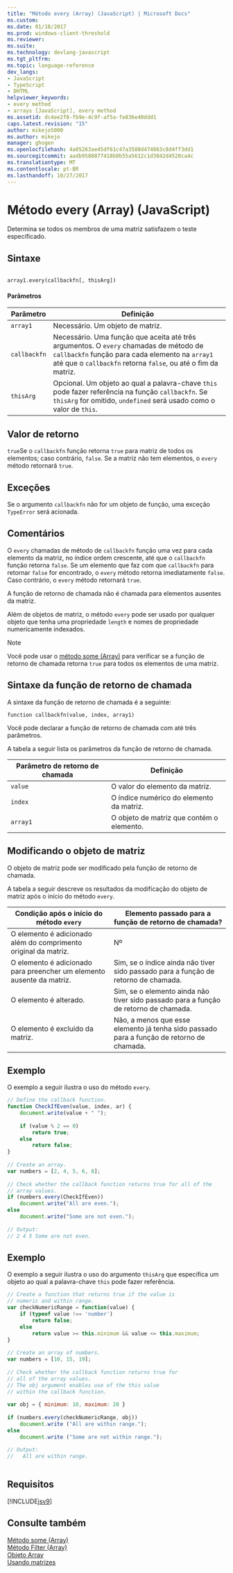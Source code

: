 ```yaml
---
title: "Método every (Array) (JavaScript) | Microsoft Docs"
ms.custom: 
ms.date: 01/18/2017
ms.prod: windows-client-threshold
ms.reviewer: 
ms.suite: 
ms.technology: devlang-javascript
ms.tgt_pltfrm: 
ms.topic: language-reference
dev_langs:
- JavaScript
- TypeScript
- DHTML
helpviewer_keywords:
- every method
- arrays [JavaScript], every method
ms.assetid: dc4ee2f8-fb9e-4c9f-af5a-fe836e40ddd1
caps.latest.revision: "15"
author: mikejo5000
ms.author: mikejo
manager: ghogen
ms.openlocfilehash: 4a05263ae45df61c47a3580d474863c8d4ff3dd1
ms.sourcegitcommit: aadb9588877418b8b55a5612c1d3842d4520ca4c
ms.translationtype: MT
ms.contentlocale: pt-BR
ms.lasthandoff: 10/27/2017
---
```

# <a name="every-method-array-javascript"></a>Método every (Array) (JavaScript)
Determina se todos os membros de uma matriz satisfazem o teste especificado.  
  
## <a name="syntax"></a>Sintaxe  
  
```  
  
array1.every(callbackfn[, thisArg])  
```  
  
#### <a name="parameters"></a>Parâmetros  
  
|Parâmetro|Definição|  
|---------------|----------------|  
|`array1`|Necessário. Um objeto de matriz.|  
|`callbackfn`|Necessário. Uma função que aceita até três argumentos. O `every` chamadas de método de `callbackfn` função para cada elemento na `array1` até que o `callbackfn` retorna `false`, ou até o fim da matriz.|  
|`thisArg`|Opcional. Um objeto ao qual a palavra-chave `this` pode fazer referência na função `callbackfn`. Se `thisArg` for omitido, `undefined` será usado como o valor de `this`.|  
  
## <a name="return-value"></a>Valor de retorno  
 `true`Se o `callbackfn` função retorna `true` para matriz de todos os elementos; caso contrário, `false`. Se a matriz não tem elementos, o `every` método retornará `true`.  
  
## <a name="exceptions"></a>Exceções  
 Se o argumento `callbackfn` não for um objeto de função, uma exceção `TypeError` será acionada.  
  
## <a name="remarks"></a>Comentários  
 O `every` chamadas de método de `callbackfn` função uma vez para cada elemento da matriz, no índice ordem crescente, até que o `callbackfn` função retorna `false`. Se um elemento que faz com que `callbackfn` para retornar `false` for encontrado, o `every` método retorna imediatamente `false`. Caso contrário, o `every` método retornará `true`.  
  
 A função de retorno de chamada não é chamada para elementos ausentes da matriz.  
  
 Além de objetos de matriz, o método `every` pode ser usado por qualquer objeto que tenha uma propriedade `length` e nomes de propriedade numericamente indexados.  
  
> [!NOTE]
>  Você pode usar o [método some (Array)](../../javascript/reference/some-method-array-javascript.md) para verificar se a função de retorno de chamada retorna `true` para todos os elementos de uma matriz.  
  
## <a name="callback-function-syntax"></a>Sintaxe da função de retorno de chamada  
 A sintaxe da função de retorno de chamada é a seguinte:  
  
 `function callbackfn(value, index, array1)`  
  
 Você pode declarar a função de retorno de chamada com até três parâmetros.  
  
 A tabela a seguir lista os parâmetros da função de retorno de chamada.  
  
|Parâmetro de retorno de chamada|Definição|  
|------------------------|----------------|  
|`value`|O valor do elemento da matriz.|  
|`index`|O índice numérico do elemento da matriz.|  
|`array1`|O objeto de matriz que contém o elemento.|  
  
## <a name="modifying-the-array-object"></a>Modificando o objeto de matriz  
 O objeto de matriz pode ser modificado pela função de retorno de chamada.  
  
 A tabela a seguir descreve os resultados da modificação do objeto de matriz após o início do método `every`.  
  
|Condição após o início do método `every`|Elemento passado para a função de retorno de chamada?|  
|-----------------------------------------------|------------------------------------------|  
|O elemento é adicionado além do comprimento original da matriz.|Nº|  
|O elemento é adicionado para preencher um elemento ausente da matriz.|Sim, se o índice ainda não tiver sido passado para a função de retorno de chamada.|  
|O elemento é alterado.|Sim, se o elemento ainda não tiver sido passado para a função de retorno de chamada.|  
|O elemento é excluído da matriz.|Não, a menos que esse elemento já tenha sido passado para a função de retorno de chamada.|  
  
## <a name="example"></a>Exemplo  
 O exemplo a seguir ilustra o uso do método `every`.  
  
```JavaScript  
// Define the callback function.  
function CheckIfEven(value, index, ar) {  
    document.write(value + " ");  
  
    if (value % 2 == 0)  
        return true;  
    else  
        return false;  
}  
  
// Create an array.  
var numbers = [2, 4, 5, 6, 8];  
  
// Check whether the callback function returns true for all of the  
// array values.  
if (numbers.every(CheckIfEven))  
    document.write("All are even.");  
else  
    document.write("Some are not even.");  
  
// Output:  
// 2 4 5 Some are not even.  
```  
  
## <a name="example"></a>Exemplo  
 O exemplo a seguir ilustra o uso do argumento `thisArg` que especifica um objeto ao qual a palavra-chave `this` pode fazer referência.  
  
```JavaScript  
// Create a function that returns true if the value is  
// numeric and within range.  
var checkNumericRange = function(value) {  
    if (typeof value !== 'number')  
        return false;  
    else   
        return value >= this.minimum && value <= this.maximum;  
}  
  
// Create an array of numbers.  
var numbers = [10, 15, 19];  
  
// Check whether the callback function returns true for  
// all of the array values.  
// The obj argument enables use of the this value  
// within the callback function.  
  
var obj = { minimum: 10, maximum: 20 }  
  
if (numbers.every(checkNumericRange, obj))  
    document.write ("All are within range.");  
else  
    document.write ("Some are not within range.");  
  
// Output:  
//   All are within range.  
  
```  
  
## <a name="requirements"></a>Requisitos  
 [!INCLUDE[jsv9](../../javascript/includes/jsv9-md.md)]  
  
## <a name="see-also"></a>Consulte também  
 [Método some (Array)](../../javascript/reference/some-method-array-javascript.md)   
 [Método Filter (Array)](../../javascript/reference/filter-method-array-javascript.md)   
 [Objeto Array](../../javascript/reference/array-object-javascript.md)   
 [Usando matrizes](../../javascript/advanced/using-arrays-javascript.md)